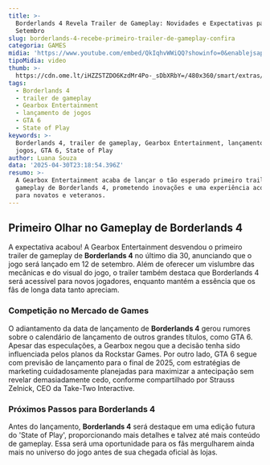 ```yaml
---
title: >-
  Borderlands 4 Revela Trailer de Gameplay: Novidades e Expectativas para
  Setembro
slug: borderlands-4-recebe-primeiro-trailer-de-gameplay-confira
categoria: GAMES
midia: 'https://www.youtube.com/embed/QkIqhvWWiQQ?showinfo=0&enablejsapi=1'
tipoMidia: video
thumb: >-
  https://cdn.ome.lt/iHZZSTZDO6KzdMr4Po-_sDbXRbY=/480x360/smart/extras/conteudos/Borderlands_4___Official_Gameplay_Trailer_1-27_screenshot.png
tags:
  - Borderlands 4
  - trailer de gameplay
  - Gearbox Entertainment
  - lançamento de jogos
  - GTA 6
  - State of Play
keywords: >-
  Borderlands 4, trailer de gameplay, Gearbox Entertainment, lançamento de
  jogos, GTA 6, State of Play
author: Luana Souza
data: '2025-04-30T23:18:54.396Z'
resumo: >-
  A Gearbox Entertainment acaba de lançar o tão esperado primeiro trailer de
  gameplay de Borderlands 4, prometendo inovações e uma experiência acolhedora
  para novatos e veteranos.
---
```


## Primeiro Olhar no Gameplay de Borderlands 4

A expectativa acabou! A Gearbox Entertainment desvendou o primeiro trailer de gameplay de **Borderlands 4** no último dia 30, anunciando que o jogo será lançado em 12 de setembro. Além de oferecer um vislumbre das mecânicas e do visual do jogo, o trailer também destaca que Borderlands 4 será acessível para novos jogadores, enquanto mantém a essência que os fãs de longa data tanto apreciam.

### Competição no Mercado de Games

O adiantamento da data de lançamento de **Borderlands 4** gerou rumores sobre o calendário de lançamento de outros grandes títulos, como GTA 6. Apesar das especulações, a Gearbox negou que a decisão tenha sido influenciada pelos planos da Rockstar Games. Por outro lado, GTA 6 segue com previsão de lançamento para o final de 2025, com estratégias de marketing cuidadosamente planejadas para maximizar a antecipação sem revelar demasiadamente cedo, conforme compartilhado por Strauss Zelnick, CEO da Take-Two Interactive.

### Próximos Passos para Borderlands 4

Antes do lançamento, **Borderlands 4** será destaque em uma edição futura do 'State of Play', proporcionando mais detalhes e talvez até mais conteúdo de gameplay. Essa será uma oportunidade para os fãs mergulharem ainda mais no universo do jogo antes de sua chegada oficial às lojas.
